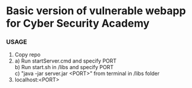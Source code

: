 # Basic version of vulnerable webapp for Cyber Security Academy

### USAGE
1. Copy repo
2. a) Run startServer.cmd and specify PORT <br>
   b) Run start.sh in /libs and specify PORT <br>
   c) "java -jar server.jar \<PORT\>" from terminal in /libs folder
3. localhost:\<PORT\>
